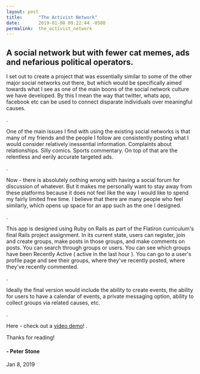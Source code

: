 ```yaml
---
layout: post
title:      "The Activist Network"
date:       2019-01-08 09:22:44 -0500
permalink:  the_activist_network
---
```



## A social network but with fewer cat memes, ads and nefarious political operators.

I set out to create a project that was essentially similar to some of the other major social networks out there, but which would be specifically aimed towards what I see as one of the main boons of the social network culture we have developed. By this I mean the way that twitter, whats app, facebook etc can be used to connect disparate individuals over meaningful causes.

.

One of the main issues I find with using the existing social networks is that many of my friends and the people I follow are consistently posting what I would consider relatively inessential information. Complaints about relationships. Silly comics. Sports commentary. On top of that are the relentless and eerily accurate targeted ads.

.

Now - there is absolutely nothing wrong with having a social forum for discussion of whatever. But it makes me personally want to stay away from these platforms because it does not feel like the way I would like to spend my fairly limited free time. I believe that there are many people who feel similarly, which opens up space for an app such as the one I designed.

.

This app is designed using Ruby on Rails as part of the Flatiron curriculum's final Rails project assignment. In its current state, users can register, join and create groups, make posts in those groups, and make comments on posts. You can search through groups or users. You can see which groups have been Recently Active ( active in the last hour ). You can go to a user's profile page and see their groups, where they've recently posted, where they've recently commented.

.

Ideally the final version would include the ability to create events, the ability for users to have a calendar of events, a private messaging option, ability to collect groups via related causes, etc.

.

Here - check out a [video demo](https://youtu.be/foD1uqvci2w)!
.


Thanks for reading!

#### -  Peter Stone
Jan 8, 2019
